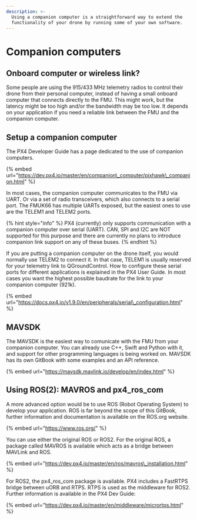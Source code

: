 ```yaml
---
description: >-
  Using a companion computer is a straightforward way to extend the
  functionality of your drone by running some of your own software.
---
```


# Companion computers

## Onboard computer or wireless link?

Some people are using the 915/433 MHz telemetry radios to control their drone from their personal computer, instead of having a small onboard computer that connects directly to the FMU. This might work, but the latency might be too high and/or the bandwidth may be too low. It depends on your application if you need a reliable link between the FMU and the companion computer.

## Setup a companion computer

The PX4 Developer Guide has a page dedicated to the use of companion computers.

{% embed url="https://dev.px4.io/master/en/companion\_computer/pixhawk\_companion.html" %}

In most cases, the companion computer communicates to the FMU via UART. Or via a set of radio transceivers, which also connects to a serial port. The FMUK66 has multiple UARTs exposed, but the easiest ones to use are the TELEM1 and TELEM2 ports.

{% hint style="info" %}
PX4 \(currently\) only supports communication with a companion computer over serial \(UART\). CAN, SPI and I2C are NOT supported for this purpose and there are currently no plans to introduce companion link support on any of these buses.
{% endhint %}

If you are putting a companion computer on the drone itself, you would normally use TELEM2 to connect it. In that case, TELEM1 is usually reserved for your telemetry link to QGroundControl. How to configure these serial ports for different applications is explained in the PX4 User Guide. In most cases you want the highest possible baudrate for the link to your companion computer \(921k\).

{% embed url="https://docs.px4.io/v1.9.0/en/peripherals/serial\_configuration.html" %}

## MAVSDK

The MAVSDK is the easiest way to comunicate with the FMU from your companion computer. You can already use C++, Swift and Python with it, and support for other programming languages is being worked on. MAVSDK has its own GitBook with some examples and an API reference.

{% embed url="https://mavsdk.mavlink.io/develop/en/index.html" %}

## Using ROS\(2\): MAVROS and px4\_ros\_com

A more advanced option would be to use ROS \(Robot Operating System\) to develop your application. ROS is far beyond the scope of this GitBook, further information and documentation is available on the ROS.org website.

{% embed url="https://www.ros.org/" %}

You can use either the original ROS or ROS2. For the original ROS, a package called MAVROS is available which acts as a bridge between MAVLink and ROS.

{% embed url="https://dev.px4.io/master/en/ros/mavros\_installation.html" %}

For ROS2, the px4\_ros\_com package is available. PX4 includes a FastRTPS bridge between uORB and RTPS. RTPS is used as  the middleware for ROS2. Further information is available in the PX4 Dev Guide:

{% embed url="https://dev.px4.io/master/en/middleware/micrortps.html" %}



